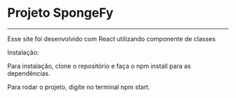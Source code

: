 # Projeto SpongeFy
______________________________

Esse site foi desenvolvido com React utilizando componente de classes

Instalação:

Para instalação, clone o repositório e faça o npm install para as dependências.

Para rodar o projeto, digite no terminal npm start.
